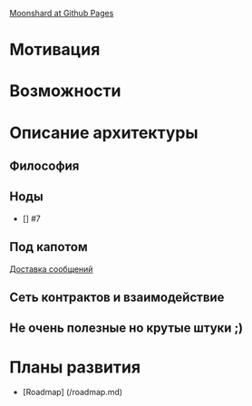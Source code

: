 
[Moonshard at Github Pages ](https://moonshrd.github.io/42/)


# Мотивация

# Возможности


# Описание архитектуры
## Философия 

## Ноды
- [] #7

## Под капотом
[Доставка сообщений](/messages_delivery.md)

## Сеть контрактов и взаимодействие

## Не очень полезные но крутые штуки ;)


# Планы развития 
- [Roadmap] (/roadmap.md)
